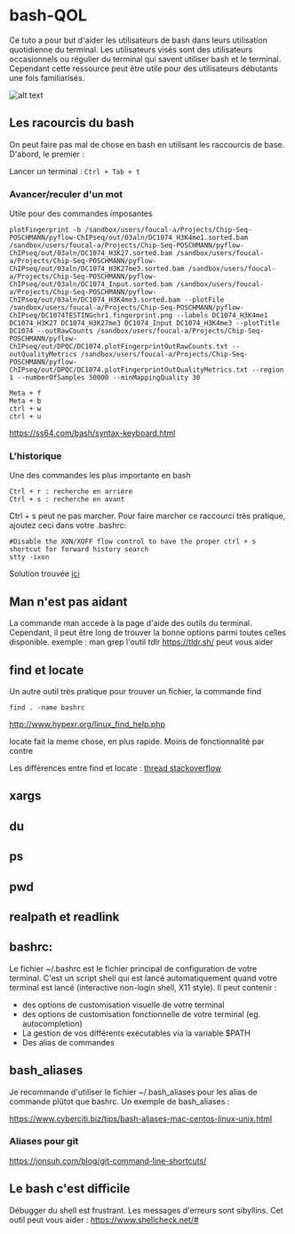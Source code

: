 # bash-QOL
Ce tuto a pour but d'aider les utilisateurs de bash dans leurs utilisation quotidienne du terminal. Les utilisateurs visés sont des utilisateurs occasionnels ou régulier du terminal qui savent utiliser bash et le terminal. Cependant cette ressource peut être utile pour des utilisateurs débutants une fois familiarisés.

![alt text](http://url/to/img.png)

## Les racourcis du bash


On peut faire pas mal de chose en bash en utilisant les raccourcis de base. D'abord, le premier :

Lancer un terminal : ```Ctrl + Tab + t```
### Avancer/reculer d'un mot

Utile pour des commandes imposantes
```
plotFingerprint -b /sandbox/users/foucal-a/Projects/Chip-Seq-POSCHMANN/pyflow-ChIPseq/out/03aln/DC1074_H3K4me1.sorted.bam /sandbox/users/foucal-a/Projects/Chip-Seq-POSCHMANN/pyflow-ChIPseq/out/03aln/DC1074_H3K27.sorted.bam /sandbox/users/foucal-a/Projects/Chip-Seq-POSCHMANN/pyflow-ChIPseq/out/03aln/DC1074_H3K27me3.sorted.bam /sandbox/users/foucal-a/Projects/Chip-Seq-POSCHMANN/pyflow-ChIPseq/out/03aln/DC1074_Input.sorted.bam /sandbox/users/foucal-a/Projects/Chip-Seq-POSCHMANN/pyflow-ChIPseq/out/03aln/DC1074_H3K4me3.sorted.bam --plotFile /sandbox/users/foucal-a/Projects/Chip-Seq-POSCHMANN/pyflow-ChIPseq/DC1074TESTINGchr1.fingerprint.png --labels DC1074_H3K4me1 DC1074_H3K27 DC1074_H3K27me3 DC1074_Input DC1074_H3K4me3 --plotTitle DC1074 --outRawCounts /sandbox/users/foucal-a/Projects/Chip-Seq-POSCHMANN/pyflow-ChIPseq/out/DPQC/DC1074.plotFingerprintOutRawCounts.txt --outQualityMetrics /sandbox/users/foucal-a/Projects/Chip-Seq-POSCHMANN/pyflow-ChIPseq/out/DPQC/DC1074.plotFingerprintOutQualityMetrics.txt --region 1 --numberOfSamples 50000 --minMappingQuality 30
```
```
Meta + f
Meta + b
ctrl + w
ctrl + u
```


https://ss64.com/bash/syntax-keyboard.html
### L'historique
Une des commandes les plus importante en bash
```
Ctrl + r : recherche en arrière 
Ctrl + s : recherche en avant
```
Ctrl + s peut ne pas marcher. Pour faire marcher ce raccourci très pratique, ajoutez ceci dans votre .bashrc:
```
#Disable the XON/XOFF flow control to have the proper ctrl + s shortcut for forward history search
stty -ixon
```
Solution trouvée [ici](https://stackoverflow.com/questions/791765/unable-to-forward-search-bash-history-similarly-as-with-ctrl-r)

## Man n'est pas aidant
La commande man accede à la page d'aide des outils du terminal. Cependant, il peut être long de trouver la bonne options parmi toutes celles disponible.
exemple : man grep
l'outil tdlr https://tldr.sh/ peut vous aider

## find et locate

Un autre outil très pratique pour trouver un fichier, la commande find
```
find . -name bashrc
```
http://www.hypexr.org/linux_find_help.php

locate fait la meme chose, en plus rapide. Moins de fonctionnalité par contre

Les différences entre find et locate : [thread stackoverflow](https://unix.stackexchange.com/questions/60205/locate-vs-find-usage-pros-and-cons-of-each-other)

## xargs



## du

## ps

## pwd

## realpath et readlink
## bashrc:

Le fichier ~/.bashrc est le fichier principal de configuration de votre terminal. C'est un script shell qui est lancé automatiquement quand votre terminal est lancé (interactive non-login shell, X11 style). Il peut contenir :
* des options de customisation visuelle de votre terminal
* des options de customisation fonctionnelle de votre terminal (eg. autocompletion)
* La gestion de vos différents exécutables via la variable $PATH
* Des alias de commandes

## bash_aliases

Je recommande d'utiliser le fichier ~/.bash_aliases pour les alias de commande plûtot que bashrc.
Un exemple de bash_aliases :



https://www.cyberciti.biz/tips/bash-aliases-mac-centos-linux-unix.html

### Aliases pour git
https://jonsuh.com/blog/git-command-line-shortcuts/

## Le bash c'est difficile
Débugger du shell est frustrant. Les messages d'erreurs sont sibyllins. Cet outil peut vous aider :
https://www.shellcheck.net/#


